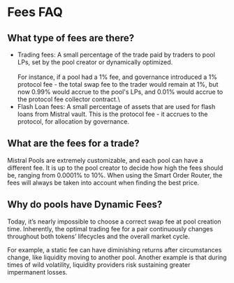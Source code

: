 # Fees FAQ

## What type of fees are there?

* Trading fees: A small percentage of the trade paid by traders to pool LPs, set by the pool creator or dynamically optimized.\
  \
  For instance, if a pool had a 1% fee, and governance introduced a 1% protocol fee - the total swap fee to the trader would remain at 1%, but now 0.99% would accrue to the pool's LPs, and 0.01% would accrue to the protocol fee collector contract.\\
* Flash Loan fees: A small percentage of assets that are used for flash loans from Mistral vault. This is the protocol fee - it accrues to the protocol, for allocation by governance.

## What are the fees for a trade?

Mistral Pools are extremely customizable, and each pool can have a different fee. It is up to the pool creator to decide how high the fees should be, ranging from 0.0001% to 10%. When using the Smart Order Router, the fees will always be taken into account when finding the best price.

## Why do pools have Dynamic Fees?

Today, it’s nearly impossible to choose a correct swap fee at pool creation time. Inherently, the optimal trading fee for a pair continuously changes throughout both tokens’ lifecycles and the overall market cycle.

For example, a static fee can have diminishing returns after circumstances change, like liquidity moving to another pool. Another example is that during times of wild volatility, liquidity providers risk sustaining greater impermanent losses.
